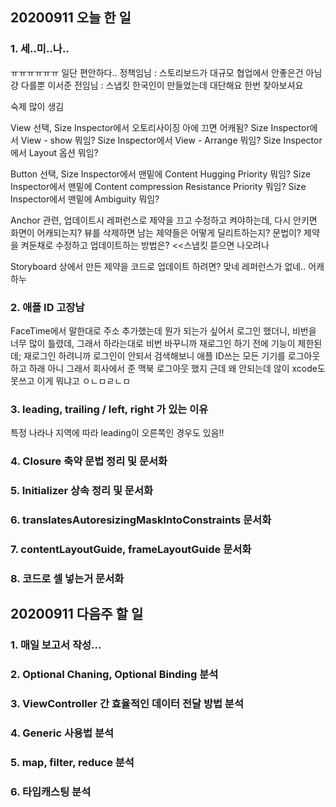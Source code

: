 ## 20200911 오늘 한 일
### 1. 세..미..나..
ㅠㅠㅠㅠㅠㅠ 일단 편안하다..
정책임님 : 스토리보드가 대규모 협업에서 안좋은건 아님 걍 다를뿐
이서준 전임님 : 스냅킷 한국인이 만들었는데 대단해요 한번 찾아보셔요

숙제 많이 생김

View 선택,
Size Inspector에서 오토리사이징 아에 끄면 어캐됨?
Size Inspector에서 View - show 뭐임?
Size Inspector에서 View - Arrange 뭐임?
Size Inspector에서 Layout 옵션 뭐임?

Button 선택,
Size Inspector에서 맨밑에 Content Hugging Priority 뭐임?
Size Inspector에서 맨밑에 Content compression Resistance Priority 뭐임?
Size Inspector에서 맨밑에 Ambiguity 뭐임?

Anchor 관련,
업데이트시 레퍼런스로 제약을 끄고 수정하고 켜야하는데, 다시 안키면 화면이 어캐되는지?
뷰를 삭제하면 남는 제약들은 어떻게 딜리트하는지? 문법이?
제약을 켜둔채로 수정하고 업데이트하는 방법은? <<스냅킷 뜯으면 나오려나

Storyboard 상에서 만든 제약을 코드로 업데이트 하려면? 
맞네 레퍼런스가 없네.. 어캐하누

### 2. 애플 ID 고장남
FaceTime에서 말한대로 주소 추가했는데
뭔가 되는가 싶어서 로그인 했더니, 비번을 너무 많이 틀렸데,
그래서 하라는대로 비번 바꾸니까
재로그인 하기 전에 기능이 제한된데;
재로그인 하려니까 로그인이 안되서 검색해보니
애플 ID쓰는 모든 기기를 로그아웃하고 하래
아니 그래서 회사에서 준 맥북 로그아웃 했지
근데 왜 안되는데
않이 xcode도 못쓰고 이게 뭐냐고
ㅇㄴㅁㄹㄴㅁ

### 3. leading, trailing / left, right 가 있는 이유
특정 나라나 지역에 따라 leading이 오른쪽인 경우도 있음!!

### 4. Closure 축약 문법 정리 및 문서화

### 5. Initializer 상속 정리 및 문서화

### 6. translatesAutoresizingMaskIntoConstraints 문서화

### 7. contentLayoutGuide, frameLayoutGuide 문서화

### 8. 코드로 셀 넣는거 문서화

## 20200911 다음주 할 일
### 1. 매일 보고서 작성...
### 2. Optional Chaning, Optional Binding 분석 
### 3. ViewController 간 효율적인 데이터 전달 방법 분석
### 4. Generic 사용법 분석 
### 5. map, filter, reduce 분석 
### 6. 타입캐스팅 분석 
